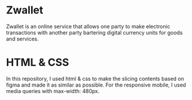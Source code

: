 # Zwallet

Zwallet is an online service that allows one party to make electronic transactions with another party bartering digital currency units for goods and services.


# HTML & CSS

In this repository, I used html & css to make the slicing contents based on figma and made it as similar as possible. For the responsive mobile, I used media queries with max-width: 480px.